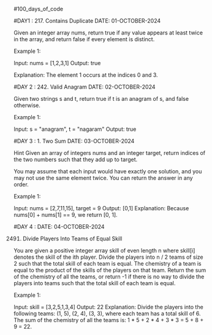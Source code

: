 #100_days_of_code 


#DAY1 : 217. Contains Duplicate                  DATE: 01-OCTOBER-2024

Given an integer array nums, return true if any value appears at least twice in the array, and return false if every element is distinct.

Example 1:

Input: nums = [1,2,3,1]
Output: true

Explanation:
The element 1 occurs at the indices 0 and 3.

#DAY 2 : 242. Valid Anagram                      DATE: 02-OCTOBER-2024

Given two strings s and t, return true if t is an 
anagram of s, and false otherwise.

 Example 1:

Input: s = "anagram", t = "nagaram"
Output: true


#DAY 3 :      1. Two Sum            DATE: 03-OCTOBER-2024

Hint
Given an array of integers nums and an integer target, return indices of the two numbers such that they add up to target.

You may assume that each input would have exactly one solution, and you may not use the same element twice.
You can return the answer in any order.

Example 1:

Input: nums = [2,7,11,15], target = 9
Output: [0,1]
Explanation: Because nums[0] + nums[1] == 9, we return [0, 1].

#DAY 4 :              DATE: 04-OCTOBER-2024

2491. Divide Players Into Teams of Equal Skill

You are given a positive integer array skill of even length n where skill[i] denotes the skill of the ith player. Divide the players into n / 2 teams of size 2 such that the total skill of each team is equal.
The chemistry of a team is equal to the product of the skills of the players on that team.
Return the sum of the chemistry of all the teams, or return -1 if there is no way to divide the players into teams such that the total skill of each team is equal.

Example 1:

Input: skill = [3,2,5,1,3,4]
Output: 22
Explanation: 
Divide the players into the following teams: (1, 5), (2, 4), (3, 3), where each team has a total skill of 6.
The sum of the chemistry of all the teams is: 1 * 5 + 2 * 4 + 3 * 3 = 5 + 8 + 9 = 22.

